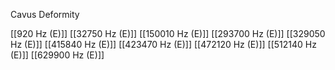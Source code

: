 Cavus Deformity

[[920 Hz (E)]]
[[32750 Hz (E)]]
[[150010 Hz (E)]]
[[293700 Hz (E)]]
[[329050 Hz (E)]]
[[415840 Hz (E)]]
[[423470 Hz (E)]]
[[472120 Hz (E)]]
[[512140 Hz (E)]]
[[629900 Hz (E)]]